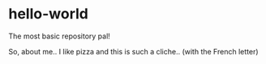 # hello-world
The most basic repository pal!

So, about me.. I like pizza and this is such a cliche.. (with the French letter)
